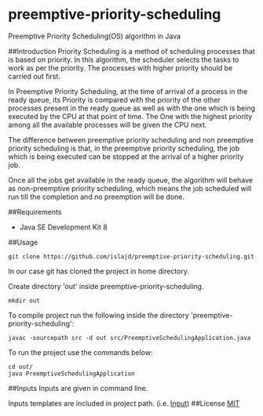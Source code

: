 # preemptive-priority-scheduling
Preemptive Priority Scheduling(OS) algorithm in Java

##Introduction
Priority Scheduling is a method of scheduling processes that is based on priority. In this algorithm, the scheduler selects the tasks to work as per the priority.
The processes with higher priority should be carried out first.

In Preemptive Priority Scheduling, at the time of arrival of a process in the ready queue, its Priority is compared with the priority of the other processes present in the ready queue as well as with the one which is being executed by the CPU at that point of time. The One with the highest priority among all the available processes will be given the CPU next.

The difference between preemptive priority scheduling and non preemptive priority scheduling is that, in the preemptive priority scheduling, the job which is being executed can be stopped at the arrival of a higher priority job.

Once all the jobs get available in the ready queue, the algorithm will behave as non-preemptive priority scheduling, which means the job scheduled will run till the completion and no preemption will be done.

##Requirements
- Java SE Development Kit 8

##Usage
```
git clone https://github.com/islajd/preemptive-priority-scheduling.git
```
In our case git has cloned the project in home directory.

Create directory 'out' inside preemptive-priority-scheduling.
```
mkdir out
```
To compile project run the following inside the directory 'preemptive-priority-scheduling':
```
javac -sourcepath src -d out src/PreemptiveSchedulingApplication.java
```
To run the project use the commands below:
```
cd out/
java PreemptiveSchedulingApplication
```
##Inputs
Inputs are given in command line.

Inputs templates are included in project path. (i.e. [Input](inputs.in1.txt))
##License
[MIT](LICENSE)